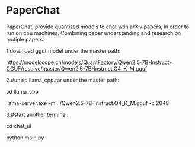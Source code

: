 # PaperChat
PaperChat, provide quantized models to chat wtih arXiv papers, in order to run on cpu machines. Combining paper understanding and research on mutiple papers.


1.download gguf model under the master path: 

https://modelscope.cn/models/QuantFactory/Qwen2.5-7B-Instruct-GGUF/resolve/master/Qwen2.5-7B-Instruct.Q4_K_M.gguf


2.#unzip llama_cpp.rar under the master path:

cd llama_cpp

llama-server.exe -m ../Qwen2.5-7B-Instruct.Q4_K_M.gguf -c 2048



3.#start another terminal:

cd chat_ui

python main.py
